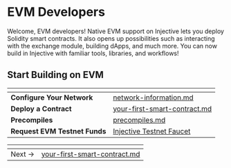 # EVM Developers

Welcome, EVM developers! Native EVM support on Injective lets you deploy Solidity smart contracts. It also opens up possibilities such as interacting with the exchange module, building dApps, and much more. You can now build in Injective with familiar tools, libraries, and workflows!

## Start Building on EVM

<table data-card-size="large" data-view="cards"><thead><tr><th></th><th data-hidden data-card-target data-type="content-ref"></th></tr></thead><tbody>
<tr><td><strong>Configure Your Network</strong></td><td><a href="./network-information.md">network-information.md</a></td></tr>
<tr><td><strong>Deploy a Contract</strong></td><td><a href="./your-first-smart-contract.md">your-first-smart-contract.md</a></td></tr>
<tr><td><strong>Precompiles</strong></td><td><a href="./precompiles.md">precompiles.md</a></td></tr>
<tr><td><strong>Request EVM Testnet Funds</strong></td><td><a href="https://testnet.faucet.injective.network/">Injective Testnet Faucet</a></td></tr>
</tbody></table>

<table data-card-size="large" data-view="cards" data-full-width="false"><thead><tr><th></th><th data-card-target data-type="content-ref"></th></tr></thead><tbody>
<tr><td>Next →</td><td><a href="./your-first-smart-contract.md">your-first-smart-contract.md</a></td></tr>
</tbody></table>
